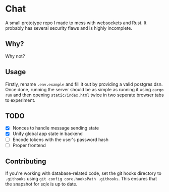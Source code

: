 # Chat

A small prototype repo I made to mess with websockets and Rust. It probably has several security flaws and is highly incomplete.

## Why?

Why not?

## Usage

Firstly, rename `.env.example` and fill it out by providing a valid postgres dsn.
Once done, running the server should be as simple as running it using `cargo run` and then opening `static/index.html` twice in two seperate browser tabs to experiment.

## TODO

- [x] Nonces to handle message sending state
- [x] Unify global app state in backend
- [ ] Encode tokens with the user's password hash
- [ ] Proper frontend

## Contributing

If you're working with database-related code, set the git hooks directory to `.githooks` using `git config core.hooksPath .githooks`. This ensures that the snapshot for sqlx is up to date.
